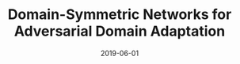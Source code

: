 ---
title: "Domain-Symmetric Networks for Adversarial Domain Adaptation"
collection: conferences
permalink: /publication/Domain-Symmetric
date: 2019-06-01
year: "2019"
venue: "CVPR"
city: 
state: ""
thumbnail: "Domain-Symmetric.png"
teaser :
authors: "Yabin Zhang, Hui Tang, Kui Jia, Mingkui Tan"
bibtex: Domain-Symmetric.txt
uri: Domain-Symmetric.pdf
arxiv: https://arxiv.org/abs/1904.04663
project: 
source: 
poster: 
data: http://sites.scut.edu.cn/GPI/main.psp
---